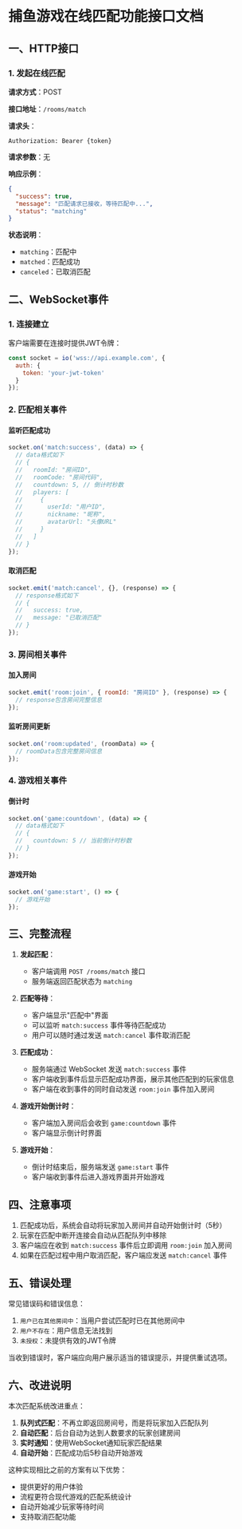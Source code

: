 # 捕鱼游戏在线匹配功能接口文档

## 一、HTTP接口

### 1. 发起在线匹配

**请求方式**：POST

**接口地址**：`/rooms/match`

**请求头**：
```
Authorization: Bearer {token}
```

**请求参数**：无

**响应示例**：
```json
{
  "success": true,
  "message": "匹配请求已接收，等待匹配中...",
  "status": "matching"
}
```

**状态说明**：
- `matching`：匹配中
- `matched`：匹配成功
- `canceled`：已取消匹配

## 二、WebSocket事件

### 1. 连接建立

客户端需要在连接时提供JWT令牌：
```javascript
const socket = io('wss://api.example.com', {
  auth: {
    token: 'your-jwt-token'
  }
});
```

### 2. 匹配相关事件

#### 监听匹配成功
```javascript
socket.on('match:success', (data) => {
  // data格式如下
  // {
  //   roomId: "房间ID",
  //   roomCode: "房间代码",
  //   countdown: 5, // 倒计时秒数
  //   players: [
  //     {
  //       userId: "用户ID",
  //       nickname: "昵称",
  //       avatarUrl: "头像URL"
  //     }
  //   ]
  // }
});
```

#### 取消匹配
```javascript
socket.emit('match:cancel', {}, (response) => {
  // response格式如下
  // {
  //   success: true,
  //   message: "已取消匹配"
  // }
});
```

### 3. 房间相关事件

#### 加入房间
```javascript
socket.emit('room:join', { roomId: "房间ID" }, (response) => {
  // response包含房间完整信息
});
```

#### 监听房间更新
```javascript
socket.on('room:updated', (roomData) => {
  // roomData包含完整房间信息
});
```

### 4. 游戏相关事件

#### 倒计时
```javascript
socket.on('game:countdown', (data) => {
  // data格式如下
  // {
  //   countdown: 5 // 当前倒计时秒数
  // }
});
```

#### 游戏开始
```javascript
socket.on('game:start', () => {
  // 游戏开始
});
```

## 三、完整流程

1. **发起匹配**：
   - 客户端调用 `POST /rooms/match` 接口
   - 服务端返回匹配状态为 `matching`

2. **匹配等待**：
   - 客户端显示"匹配中"界面
   - 可以监听 `match:success` 事件等待匹配成功
   - 用户可以随时通过发送 `match:cancel` 事件取消匹配

3. **匹配成功**：
   - 服务端通过 WebSocket 发送 `match:success` 事件
   - 客户端收到事件后显示匹配成功界面，展示其他匹配到的玩家信息
   - 客户端在收到事件的同时自动发送 `room:join` 事件加入房间

4. **游戏开始倒计时**：
   - 客户端加入房间后会收到 `game:countdown` 事件
   - 客户端显示倒计时界面

5. **游戏开始**：
   - 倒计时结束后，服务端发送 `game:start` 事件
   - 客户端收到事件后进入游戏界面并开始游戏

## 四、注意事项

1. 匹配成功后，系统会自动将玩家加入房间并自动开始倒计时（5秒）
2. 玩家在匹配中断开连接会自动从匹配队列中移除
3. 客户端应在收到 `match:success` 事件后立即调用 `room:join` 加入房间
4. 如果在匹配过程中用户取消匹配，客户端应发送 `match:cancel` 事件

## 五、错误处理

常见错误码和错误信息：

1. `用户已在其他房间中`：当用户尝试匹配时已在其他房间中
2. `用户不存在`：用户信息无法找到
3. `未授权`：未提供有效的JWT令牌

当收到错误时，客户端应向用户展示适当的错误提示，并提供重试选项。

## 六、改进说明

本次匹配系统改进重点：

1. **队列式匹配**：不再立即返回房间号，而是将玩家加入匹配队列
2. **自动匹配**：后台自动为达到人数要求的玩家创建房间
3. **实时通知**：使用WebSocket通知玩家匹配结果
4. **自动开始**：匹配成功后5秒自动开始游戏

这种实现相比之前的方案有以下优势：
- 提供更好的用户体验
- 流程更符合现代游戏的匹配系统设计
- 自动开始减少玩家等待时间
- 支持取消匹配功能 